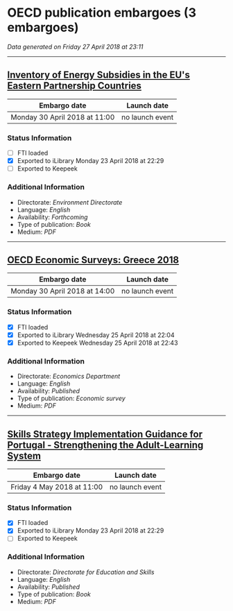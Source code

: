 # OECD publication embargoes (3 embargoes)

*Data generated on Friday 27 April 2018 at 23:11*

------

## [Inventory of Energy Subsidies in the EU's Eastern Partnership Countries](https://doi.org/10.1787/9789264284319-en)

Embargo date | Launch date
-------------|------------
Monday 30 April 2018 at 11:00 | no launch event

### Status Information
- [ ] FTI loaded
- [x] Exported to iLibrary Monday 23 April 2018 at 22:29
- [ ] Exported to Keepeek

### Additional Information

* Directorate: *Environment Directorate*
* Language: *English*
* Availability: *Forthcoming*
* Type of publication: *Book*
* Medium: *PDF*

------

## [OECD Economic Surveys: Greece 2018](https://doi.org/10.1787/eco_surveys-grc-2018-en)

Embargo date | Launch date
-------------|------------
Monday 30 April 2018 at 14:00 | no launch event

### Status Information
- [x] FTI loaded 
- [x] Exported to iLibrary Wednesday 25 April 2018 at 22:04
- [x] Exported to Keepeek Wednesday 25 April 2018 at 22:43

### Additional Information

* Directorate: *Economics Department*
* Language: *English*
* Availability: *Published*
* Type of publication: *Economic survey*
* Medium: *PDF*

------

## [Skills Strategy Implementation Guidance for Portugal - Strengthening the Adult-Learning System](https://doi.org/10.1787/9789264298705-en)

Embargo date | Launch date
-------------|------------
Friday 4 May 2018 at 11:00 | no launch event

### Status Information
- [x] FTI loaded 
- [x] Exported to iLibrary Monday 23 April 2018 at 22:29
- [ ] Exported to Keepeek

### Additional Information

* Directorate: *Directorate for Education and Skills*
* Language: *English*
* Availability: *Published*
* Type of publication: *Book*
* Medium: *PDF*